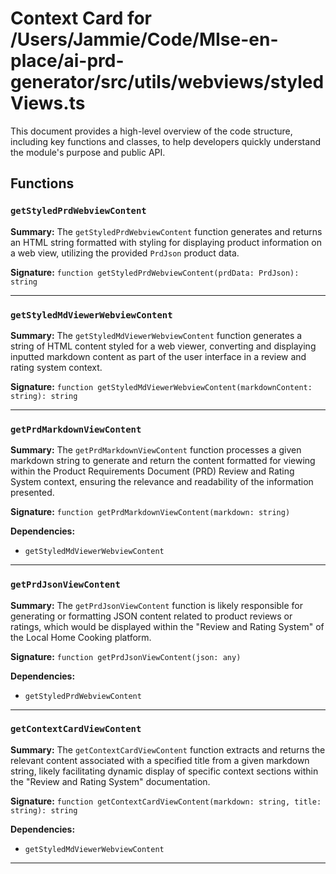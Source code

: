 # Context Card for /Users/Jammie/Code/MIse-en-place/ai-prd-generator/src/utils/webviews/styledViews.ts

This document provides a high-level overview of the code structure, including key functions and classes, to help developers quickly understand the module's purpose and public API.

## Functions

### `getStyledPrdWebviewContent`

**Summary:** The `getStyledPrdWebviewContent` function generates and returns an HTML string formatted with styling for displaying product information on a web view, utilizing the provided `PrdJson` product data.

**Signature:** `function getStyledPrdWebviewContent(prdData: PrdJson): string`

---

### `getStyledMdViewerWebviewContent`

**Summary:** The `getStyledMdViewerWebviewContent` function generates a string of HTML content styled for a web viewer, converting and displaying inputted markdown content as part of the user interface in a review and rating system context.

**Signature:** `function getStyledMdViewerWebviewContent(markdownContent: string): string`

---

### `getPrdMarkdownViewContent`

**Summary:** The `getPrdMarkdownViewContent` function processes a given markdown string to generate and return the content formatted for viewing within the Product Requirements Document (PRD) Review and Rating System context, ensuring the relevance and readability of the information presented.

**Signature:** `function getPrdMarkdownViewContent(markdown: string)`

**Dependencies:**

- `getStyledMdViewerWebviewContent`

---

### `getPrdJsonViewContent`

**Summary:** The `getPrdJsonViewContent` function is likely responsible for generating or formatting JSON content related to product reviews or ratings, which would be displayed within the "Review and Rating System" of the Local Home Cooking platform.

**Signature:** `function getPrdJsonViewContent(json: any)`

**Dependencies:**

- `getStyledPrdWebviewContent`

---

### `getContextCardViewContent`

**Summary:** The `getContextCardViewContent` function extracts and returns the relevant content associated with a specified title from a given markdown string, likely facilitating dynamic display of specific context sections within the "Review and Rating System" documentation.

**Signature:** `function getContextCardViewContent(markdown: string, title: string): string`

**Dependencies:**

- `getStyledMdViewerWebviewContent`

---
